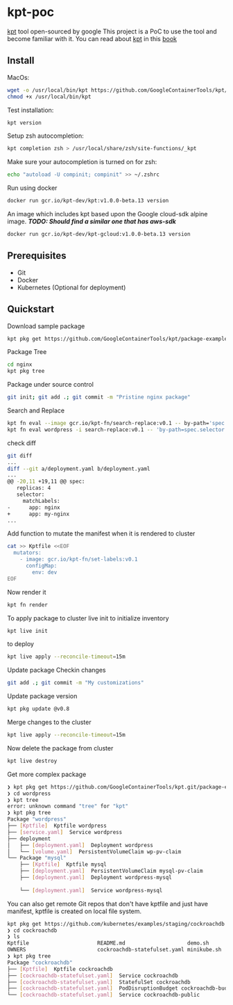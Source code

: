 # kpt-poc

[kpt](https://github.com/GoogleContainerTools/kpt) tool open-sourced by google
This project is a PoC to use the tool and become familiar with it. You can read
about [kpt](https://kpt.dev/) in this [book](https://kpt.dev/book)

## Install
MacOs:

```sh
wget -o /usr/local/bin/kpt https://github.com/GoogleContainerTools/kpt/releases/download/v1.0.0-beta.13/kpt_darwin_amd64
chmod +x /usr/local/bin/kpt
```

Test installation:
```sh
kpt version
```

Setup zsh autocompletion:
```sh
kpt completion zsh > /usr/local/share/zsh/site-functions/_kpt
```

Make sure your autocompletion is turned on for zsh:
```sh
echo "autoload -U compinit; compinit" >> ~/.zshrc
```

Run using docker
```sh
docker run gcr.io/kpt-dev/kpt:v1.0.0-beta.13 version
```
An image which includes kpt based upon the Google cloud-sdk alpine image.
***TODO: Should find a similar one that has aws-sdk***
```sh
docker run gcr.io/kpt-dev/kpt-gcloud:v1.0.0-beta.13 version
```

## Prerequisites
   * Git
   * Docker
   * Kubernetes (Optional for deployment)

## Quickstart

Download sample package

```sh
kpt pkg get https://github.com/GoogleContainerTools/kpt/package-examples/nginx@v0.7
```

Package Tree
```sh
cd nginx
kpt pkg tree
```

Package under source control
```sh
git init; git add .; git commit -m "Pristine nginx package"
```

Search and Replace
```sh
kpt fn eval --image gcr.io/kpt-fn/search-replace:v0.1 -- by-path='spec.**.app' put-value=my-nginx
kpt fn eval wordpress -i search-replace:v0.1 -- 'by-path=spec.selector.tier'

```


check diff
```sh
git diff
...
diff --git a/deployment.yaml b/deployment.yaml
...
@@ -20,11 +19,11 @@ spec:
   replicas: 4
   selector:
     matchLabels:
-      app: nginx
+      app: my-nginx
...
```

Add function to mutate the manifest when it is rendered to cluster

```sh
cat >> Kptfile <<EOF
  mutators:
    - image: gcr.io/kpt-fn/set-labels:v0.1
      configMap:
        env: dev
EOF
```

Now render it
```bash
kpt fn render
```

To apply package to cluster
live init to initialize inventory
```bash
kpt live init
```
to deploy
```bash
kpt live apply --reconcile-timeout=15m
```

Update package
Checkin changes
```bash
git add .; git commit -m "My customizations"
```
Update package version
```bash
kpt pkg update @v0.8
```
Merge changes to the cluster
```bash
kpt live apply --reconcile-timeout=15m
```
Now delete the package from cluster
```bash
kpt live destroy
```
Get more complex package
```bash
❯ kpt pkg get https://github.com/GoogleContainerTools/kpt.git/package-examples/wordpress@v0.7
❯ cd wordpress
❯ kpt tree
error: unknown command "tree" for "kpt"
❯ kpt pkg tree
Package "wordpress"
├── [Kptfile]  Kptfile wordpress
├── [service.yaml]  Service wordpress
├── deployment
│   ├── [deployment.yaml]  Deployment wordpress
│   └── [volume.yaml]  PersistentVolumeClaim wp-pv-claim
└── Package "mysql"
    ├── [Kptfile]  Kptfile mysql
    ├── [deployment.yaml]  PersistentVolumeClaim mysql-pv-claim
    ├── [deployment.yaml]  Deployment wordpress-mysql
    
    └── [deployment.yaml]  Service wordpress-mysql
```

You can also get remote Git repos that don't have kptfile and just have manifest,
kptfile is created on local file system.
```bash
kpt pkg get https://github.com/kubernetes/examples/staging/cockroachdb
❯ cd cockroachdb
❯ ls
Kptfile                      README.md                    demo.sh
OWNERS                       cockroachdb-statefulset.yaml minikube.sh
❯ kpt pkg tree
Package "cockroachdb"
├── [Kptfile]  Kptfile cockroachdb
├── [cockroachdb-statefulset.yaml]  Service cockroachdb
├── [cockroachdb-statefulset.yaml]  StatefulSet cockroachdb
├── [cockroachdb-statefulset.yaml]  PodDisruptionBudget cockroachdb-budget
└── [cockroachdb-statefulset.yaml]  Service cockroachdb-public

```
